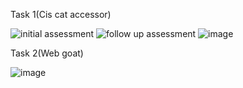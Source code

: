Task 1(Cis cat accessor)

![initial assessment ](https://github.com/user-attachments/assets/9d28c329-602d-4344-aa6b-14f0c3a35ccd)
![follow up assessment ](https://github.com/user-attachments/assets/b0ad8fc1-f85b-4171-a980-9b3ca858a6b0)
![image](https://github.com/user-attachments/assets/340d6dc2-c88f-4d3a-a8b3-d20e492fedee)

Task 2(Web goat)

![image](https://github.com/user-attachments/assets/184b8549-3f6c-4c62-b1e6-aed75d23b23e)
